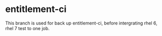 # entitlement-ci
This branch is used for back up entitlement-ci, before intergrating rhel 6, rhel 7 test to one job.
